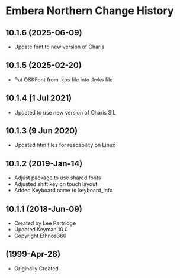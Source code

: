 Embera Northern Change History
=======================

10.1.6 (2025-06-09)
------------------
* Update font to new version of Charis

10.1.5 (2025-02-20)
------------------
* Put OSKFont from .kps file into .kvks file

10.1.4 (1 Jul 2021)
-------------------
* Updated to use new version of Charis SIL

10.1.3 (9 Jun 2020)
-------------------
* Updated htm files for readability on Linux

10.1.2 (2019-Jan-14)
--------------------
* Adjust package to use shared fonts
* Adjusted shift key on touch layout
* Added Keyboard name to keyboard_info

10.1.1 (2018-Jun-09)
--------------------
* Created by Lee Partridge
* Updated Keyman 10.0
* Copyright Ethnos360

(1999-Apr-28)
-------------
* Originally Created 


